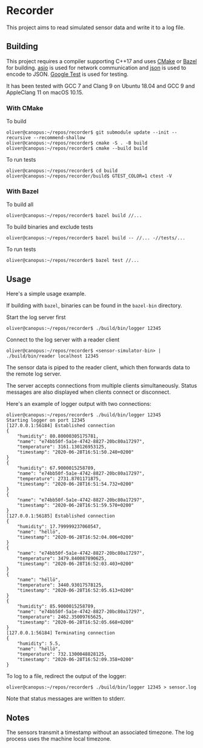 # Recorder
This project aims to read simulated sensor data and write it to a log file.

## Building
This project requires a compiler supporting C++17 and uses
[CMake](https://cmake.org/) or [Bazel](https://bazel.build/) for building.
[asio](https://github.com/chriskohlhoff/asio) is used for network
communication and [json](https://github.com/nlohmann/json) is used to encode to
JSON. [Google Test](https://github.com/google/googletest) is used for testing.

It has been tested with GCC 7 and Clang 9 on Ubuntu 18.04 and GCC 9 and AppleClang 11 on macOS 10.15.

### With CMake

To build
```
oliver@canopus:~/repos/recorder$ git submodule update --init --recursive --recommend-shallow
oliver@canopus:~/repos/recorder$ cmake -S . -B build
oliver@canopus:~/repos/recorder$ cmake --build build
```

To run tests
```
oliver@canopus:~/repos/recorder$ cd build
oliver@canopus:~/repos/recorder/build$ GTEST_COLOR=1 ctest -V
```

### With Bazel
To build all
```
oliver@canopus:~/repos/recorder$ bazel build //...
```

To build binaries and exclude tests
```
oliver@canopus:~/repos/recorder$ bazel build -- //... -//tests/...
```

To run tests
```
oliver@canopus:~/repos/recorder$ bazel test //...
```

## Usage
Here's a simple usage example.

If building with `bazel`, binaries can be found in the `bazel-bin` directory.

Start the log server first
```
oliver@canopus:~/repos/recorder$ ./build/bin/logger 12345
```

Connect to the log server with a reader client
```
oliver@canopus:~/repos/recorder$ <sensor-simulator-bin> | ./build/bin/reader localhost 12345
```
The sensor data is piped to the reader client, which then forwards data to the
remote log server.

The server accepts connections from multiple clients simultaneously. Status
messages are also displayed when clients connect or disconnect.

Here's an example of logger output with two connections:
```
oliver@canopus:~/repos/recorder$ ./build/bin/logger 12345
Starting logger on port 12345
[127.0.0.1:56184] Established connection
{
    "humidity": 80.80000305175781,
    "name": "e74bb50f-5a1e-4742-8827-20bc80a17297",
    "temperature": 3161.130126953125,
    "timestamp": "2020-06-28T16:51:50.240+0200"
}
{
    "humidity": 67.9000015258789,
    "name": "e74bb50f-5a1e-4742-8827-20bc80a17297",
    "temperature": 2731.8701171875,
    "timestamp": "2020-06-28T16:51:54.732+0200"
}
{
    "name": "e74bb50f-5a1e-4742-8827-20bc80a17297",
    "timestamp": "2020-06-28T16:51:59.570+0200"
}
[127.0.0.1:56185] Established connection
{
    "humidity": 17.799999237060547,
    "name": "héllö",
    "timestamp": "2020-06-28T16:52:04.006+0200"
}
{
    "name": "e74bb50f-5a1e-4742-8827-20bc80a17297",
    "temperature": 3479.840087890625,
    "timestamp": "2020-06-28T16:52:03.403+0200"
}
{
    "name": "héllö",
    "temperature": 3440.93017578125,
    "timestamp": "2020-06-28T16:52:05.613+0200"
}
{
    "humidity": 85.9000015258789,
    "name": "e74bb50f-5a1e-4742-8827-20bc80a17297",
    "temperature": 2462.35009765625,
    "timestamp": "2020-06-28T16:52:05.668+0200"
}
[127.0.0.1:56184] Terminating connection
{
    "humidity": 5.5,
    "name": "héllö",
    "temperature": 732.1300048828125,
    "timestamp": "2020-06-28T16:52:09.358+0200"
}
```

To log to a file, redirect the output of the logger:
```
oliver@canopus:~/repos/recorder$ ./build/bin/logger 12345 > sensor.log
```
Note that status messages are written to stderr.

## Notes
The sensors transmit a timestamp without an associated timezone. The log process
uses the machine local timezone.
